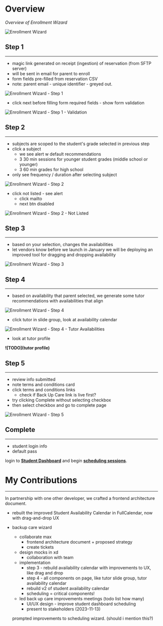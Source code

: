 # **<a style="color: var(--ion-color-dark);" name="overview">Overview</a>**

*Overview of Enrollment Wizard*

![Enrollment Wizard](https://beiatrix.s3.us-west-1.amazonaws.com/projects/enrollment-wizard/enrollment-wizard-cover.gif)

## **<a style="color: var(--ion-color-dark);" name="step-1">Step 1</a>**

<hr style="border-bottom: 2px solid var(--ion-color-secondary-tint);" />

- magic link generated on receipt (ingestion) of reservation (from SFTP server)
- will be sent in email for parent to enroll
- form fields pre-filled from reservation CSV
- note: parent email - unique identifier - greyed out.

![Enrollment Wizard - Step 1](https://beiatrix.s3.us-west-1.amazonaws.com/projects/enrollment-wizard/enrollment-wizard-step-1.gif)

- click next before filling form required fields - show form validation

![Enrollment Wizard - Step 1 - Validation](https://beiatrix.s3.us-west-1.amazonaws.com/projects/enrollment-wizard/enrollment-wizard-step-1-validation.gif)

## **<a style="color: var(--ion-color-dark);" name="step-2">Step 2</a>**

<hr style="border-bottom: 2px solid var(--ion-color-secondary-tint);" />

- subjects are scoped to the student's grade selected in previous step
- click a subject
	- we see alert w default recommendations
	- 3 30 min sessions for younger student grades (middle school or younger)
	- 3 60 min grades for high school
- only see frequency / duration after selecting subject

![Enrollment Wizard - Step 2](https://beiatrix.s3.us-west-1.amazonaws.com/projects/enrollment-wizard/enrollment-wizard-step-2.gif)

- click not listed - see alert 
	- click mailto
	- next btn disabled

![Enrollment Wizard - Step 2 - Not Listed](https://beiatrix.s3.us-west-1.amazonaws.com/projects/enrollment-wizard/enrollment-wizard-step-2-not-listed.jpg)

## **<a style="color: var(--ion-color-dark);" name="step-3">Step 3</a>**

<hr style="border-bottom: 2px solid var(--ion-color-secondary-tint);" />

- based on your selection, changes the availabilities 
- let vendors know before we launch in January we will be deploying an improved tool for dragging and dropping availability

![Enrollment Wizard - Step 3](https://beiatrix.s3.us-west-1.amazonaws.com/projects/enrollment-wizard/enrollment-wizard-step-3.gif)

## **<a style="color: var(--ion-color-dark);" name="step-4">Step 4</a>**

<hr style="border-bottom: 2px solid var(--ion-color-secondary-tint);" />

- based on availability that parent selected, we generate some tutor recommendations with availabilities that align

![Enrollment Wizard - Step 4](https://beiatrix.s3.us-west-1.amazonaws.com/projects/enrollment-wizard/enrollment-wizard-step-4.jpg)

- click tutor in slide group, look at availability calendar

![Enrollment Wizard - Step 4 - Tutor Availabilities](https://beiatrix.s3.us-west-1.amazonaws.com/projects/enrollment-wizard/enrollment-wizard-step-4.gif)

- look at tutor profile 

**![TODO](tutor profile)**

## **<a style="color: var(--ion-color-dark);" name="step-5">Step 5</a>**

<hr style="border-bottom: 2px solid var(--ion-color-secondary-tint);" />

- review info submitted
- note terms and conditions card
- click terms and conditions links
	- check if Back Up Care link is live first?
- try clicking Complete without selecting checkbox
- then select checkbox and go to complete page

![Enrollment Wizard - Step 5](https://beiatrix.s3.us-west-1.amazonaws.com/projects/enrollment-wizard/enrollment-wizard-step-5.jpg)

## **<a style="color: var(--ion-color-dark);" name="complete">Complete</a>**

<hr style="border-bottom: 2px solid var(--ion-color-secondary-tint);" />

- student login info
- default pass

login to **[Student Dashboard](/projects/student-dashboard)** and begin **[scheduling sessions](/projects/scheduling-wizard)**.

# **<a style="color: var(--ion-color-dark);" name="my-contributions">My Contributions</a>**

<hr style="border-bottom: 2px solid var(--ion-color-secondary);" />

In partnership with one other developer, we crafted a frontend architecture document.
- rebuilt the improved Student Availability Calendar in FullCalendar, now with drag-and-drop UX


- backup care wizard
	- collaborate max
		- frontend architecture document + proposed strategy
		- create tickets
	- design mocks in xd
		- collaboration with team
	- implementation
		- step 3 - rebuild availability calendar with improvements to UX, like drag and drop
		- step 4 - all components on page, like tutor slide group, tutor availability calendar
		- rebuild v2 of student availability calendar
		- scheduling = critical components!
	- led back up care improvements meetings (todo list how many)
		- UI/UX design - improve student dashboard scheduling
		- present to stakeholders (2023-11-13)

  prompted improvements to scheduling wizard. (should i mention this?)